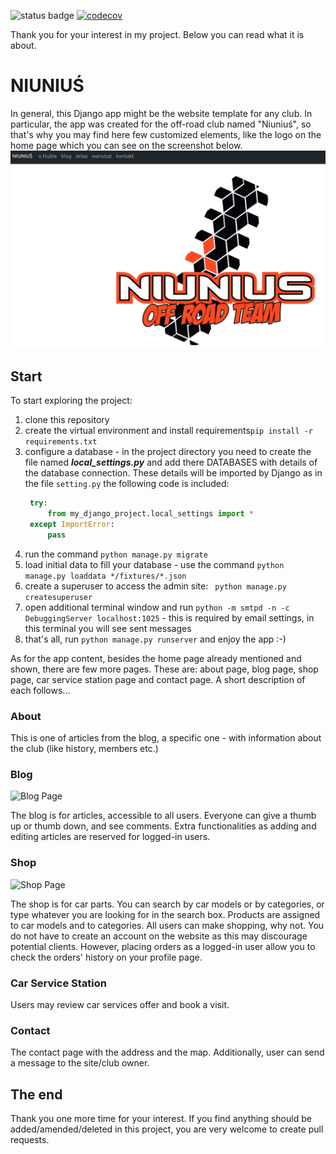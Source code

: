 ![status badge](https://github.com/KarolinaK-14/django_app_for_off_road_club/actions/workflows/style_and_testing.yml/badge.svg)
[![codecov](https://codecov.io/gh/KarolinaK-14/django_app_for_off_road_club/branch/main/graph/badge.svg)](https://codecov.io/gh/KarolinaK-14/django_app_for_off_road_club)


Thank you for your interest in my project. Below you can read what it is about.

# NIUNIUŚ
In general, this Django app might be the website template for any club. In particular, the app was created for the off-road club named "Niuniuś", so that's why you may find here few customized elements, like the logo on the home page which you can see on the screenshot below.
![Home Page](niunius/static/niunius/readme/readme_home.png)

## Start

To start exploring the project:
1. clone this repository
2. create the virtual environment and install requirements`pip install -r requirements.txt`
3. configure a database - in the project directory you need to create the file named ***local_settings.py*** and add there DATABASES with details of the database connection.
   These details will be imported by Django as in the file `setting.py` the following code is included:
   ```python
    try:
        from my_django_project.local_settings import *
    except ImportError:
        pass
    ```
4. run the command `python manage.py migrate`
5. load initial data to fill your database - use the command `python manage.py loaddata */fixtures/*.json`
6. create a superuser to access the admin site: ` python manage.py createsuperuser`
7. open additional terminal window and run `python -m smtpd -n -c DebuggingServer localhost:1025` - this is required by email settings, in this terminal you will see sent messages
8. that's all, run `python manage.py runserver` and enjoy the app :-)

As for the app content, besides the home page already mentioned and shown, there are few more pages. These are:
about page, blog page, shop page, car service station page and contact page. A short description of each follows...

### About

This is one of articles from the blog, a specific one - with information about the club (like history, members etc.)

### Blog 

![Blog Page](niunius/static/niunius/readme/readme_blog.png)

The blog is for articles, accessible to all users. Everyone can give a thumb up or thumb down, and see comments. 
Extra functionalities as adding and editing articles are reserved for logged-in users.

### Shop

![Shop Page](niunius/static/niunius/readme/readme_shop.png)

The shop is for car parts. You can search by car models or by categories, or type whatever you are looking for in the search box.
Products are assigned to car models and to categories.
All users can make shopping, why not. You do not have to create an account on the website as this may discourage potential clients.
However, placing orders as a logged-in user allow you to check the orders' history on your profile page.

### Car Service Station

Users may review car services offer and book a visit. 

### Contact

The contact page with the address and the map. Additionally, user can send a message to the site/club owner.

## The end

Thank you one more time for your interest.
If you find anything should be added/amended/deleted in this project, you are very welcome to create pull requests. 
